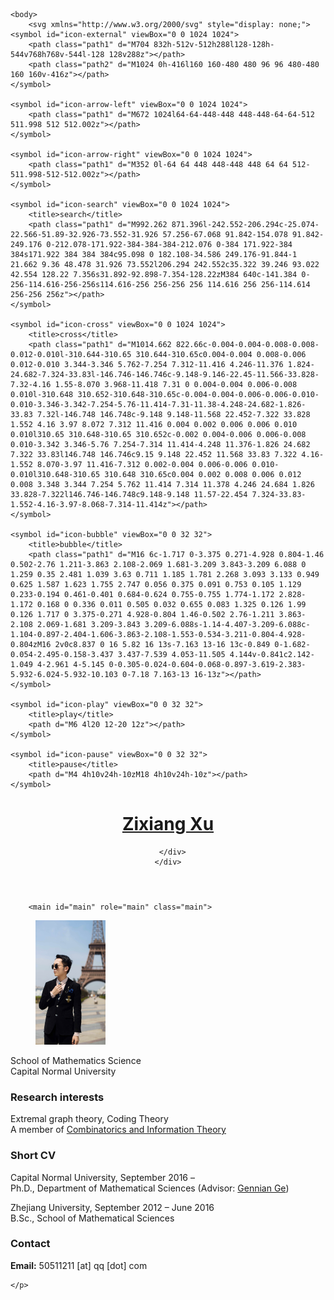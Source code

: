 <!DOCTYPE html>
<html>
	<head>
  






<meta charset="utf-8">
<meta http-equiv="X-UA-Compatible" content="IE=edge">
<meta name="viewport" content="width=device-width, initial-scale=1">

<title>
	
		Zixiang Xu | CNU Math 
	
</title>




  <link rel="stylesheet" href="/assets/css/main.css?v=20180901">
  <link rel="canonical" href="http://www.zilin.one/">
  <link rel="alternate" type="application/rss+xml" title="Zilin Jiang" href="http://www.zilin.one/feeds/rss.xml">
</head>


	<body>
		<svg xmlns="http://www.w3.org/2000/svg" style="display: none;">
	<symbol id="icon-external" viewBox="0 0 1024 1024">
		<path class="path1" d="M704 832h-512v-512h288l128-128h-544v768h768v-544l-128 128v288z"></path>
		<path class="path2" d="M1024 0h-416l160 160-480 480 96 96 480-480 160 160v-416z"></path>
	</symbol>

	<symbol id="icon-arrow-left" viewBox="0 0 1024 1024">
		<path class="path1" d="M672 1024l64-64-448-448 448-448-64-64-512 511.998 512 512.002z"></path>
	</symbol>

	<symbol id="icon-arrow-right" viewBox="0 0 1024 1024">
		<path class="path1" d="M352 0l-64 64 448 448-448 448 64 64 512-511.998-512-512.002z"></path>
	</symbol>

	<symbol id="icon-search" viewBox="0 0 1024 1024">
		<title>search</title>
		<path class="path1" d="M992.262 871.396l-242.552-206.294c-25.074-22.566-51.89-32.926-73.552-31.926 57.256-67.068 91.842-154.078 91.842-249.176 0-212.078-171.922-384-384-384-212.076 0-384 171.922-384 384s171.922 384 384 384c95.098 0 182.108-34.586 249.176-91.844-1 21.662 9.36 48.478 31.926 73.552l206.294 242.552c35.322 39.246 93.022 42.554 128.22 7.356s31.892-92.898-7.354-128.22zM384 640c-141.384 0-256-114.616-256-256s114.616-256 256-256 256 114.616 256 256-114.614 256-256 256z"></path>
	</symbol>

	<symbol id="icon-cross" viewBox="0 0 1024 1024">
		<title>cross</title>
		<path class="path1" d="M1014.662 822.66c-0.004-0.004-0.008-0.008-0.012-0.010l-310.644-310.65 310.644-310.65c0.004-0.004 0.008-0.006 0.012-0.010 3.344-3.346 5.762-7.254 7.312-11.416 4.246-11.376 1.824-24.682-7.324-33.83l-146.746-146.746c-9.148-9.146-22.45-11.566-33.828-7.32-4.16 1.55-8.070 3.968-11.418 7.31 0 0.004-0.004 0.006-0.008 0.010l-310.648 310.652-310.648-310.65c-0.004-0.004-0.006-0.006-0.010-0.010-3.346-3.342-7.254-5.76-11.414-7.31-11.38-4.248-24.682-1.826-33.83 7.32l-146.748 146.748c-9.148 9.148-11.568 22.452-7.322 33.828 1.552 4.16 3.97 8.072 7.312 11.416 0.004 0.002 0.006 0.006 0.010 0.010l310.65 310.648-310.65 310.652c-0.002 0.004-0.006 0.006-0.008 0.010-3.342 3.346-5.76 7.254-7.314 11.414-4.248 11.376-1.826 24.682 7.322 33.83l146.748 146.746c9.15 9.148 22.452 11.568 33.83 7.322 4.16-1.552 8.070-3.97 11.416-7.312 0.002-0.004 0.006-0.006 0.010-0.010l310.648-310.65 310.648 310.65c0.004 0.002 0.008 0.006 0.012 0.008 3.348 3.344 7.254 5.762 11.414 7.314 11.378 4.246 24.684 1.826 33.828-7.322l146.746-146.748c9.148-9.148 11.57-22.454 7.324-33.83-1.552-4.16-3.97-8.068-7.314-11.414z"></path>
	</symbol>

	<symbol id="icon-bubble" viewBox="0 0 32 32">
		<title>bubble</title>
		<path class="path1" d="M16 6c-1.717 0-3.375 0.271-4.928 0.804-1.46 0.502-2.76 1.211-3.863 2.108-2.069 1.681-3.209 3.843-3.209 6.088 0 1.259 0.35 2.481 1.039 3.63 0.711 1.185 1.781 2.268 3.093 3.133 0.949 0.625 1.587 1.623 1.755 2.747 0.056 0.375 0.091 0.753 0.105 1.129 0.233-0.194 0.461-0.401 0.684-0.624 0.755-0.755 1.774-1.172 2.828-1.172 0.168 0 0.336 0.011 0.505 0.032 0.655 0.083 1.325 0.126 1.99 0.126 1.717 0 3.375-0.271 4.928-0.804 1.46-0.502 2.76-1.211 3.863-2.108 2.069-1.681 3.209-3.843 3.209-6.088s-1.14-4.407-3.209-6.088c-1.104-0.897-2.404-1.606-3.863-2.108-1.553-0.534-3.211-0.804-4.928-0.804zM16 2v0c8.837 0 16 5.82 16 13s-7.163 13-16 13c-0.849 0-1.682-0.054-2.495-0.158-3.437 3.437-7.539 4.053-11.505 4.144v-0.841c2.142-1.049 4-2.961 4-5.145 0-0.305-0.024-0.604-0.068-0.897-3.619-2.383-5.932-6.024-5.932-10.103 0-7.18 7.163-13 16-13z"></path>
	</symbol>

	<symbol id="icon-play" viewBox="0 0 32 32">
		<title>play</title>
		<path d="M6 4l20 12-20 12z"></path>
	</symbol>

	<symbol id="icon-pause" viewBox="0 0 32 32">
		<title>pause</title>
		<path d="M4 4h10v24h-10zM18 4h10v24h-10z"></path>
	</symbol>
</svg>
		<header class="masthead constrain">
  <div class="masthead__wrapper">
    <div class="masthead-bar">
      <a href="/">
        <h1 class="masthead-title">Zixiang Xu</h1>
      </a>
      <div class="masthead-bar__menu">
        








      </div>
    </div>
  </div>  
</header>

		
		<main id="main" role="main" class="main">
  <div class="about">
    <figure class="profile">
      <img src="XzxMarriage.png">
    </figure>
    <p class="description">
      School of Mathematics Science<br>
      Capital Normal University
    </p>
    <h3>Research interests</h3>
    <p>
      Extremal graph theory, Coding Theory<br>
      A member of <a href="http://staff.ustc.edu.cn/~drzhangx/group-chn/default.html" target="_blank">Combinatorics and Information Theory</a>
    </p>
    <h3>Short CV</h3>
    <p>
     Capital Normal University, September 2016 – <br>
      Ph.D., Department of Mathematical Sciences (Advisor: <a href="http://math.cnu.edu.cn/szdw/qtjs/161049.htm" target="_blank">Gennian Ge</a>)
    </p>
    <p>
      Zhejiang University, September 2012 – June 2016<br>
      B.Sc., School of Mathematical Sciences
    </p>
    <h3>Contact</h3>
    <p>
      <strong>Email:</strong> 50511211 [at] qq [dot] com<br>
      
    </p>
  


 
